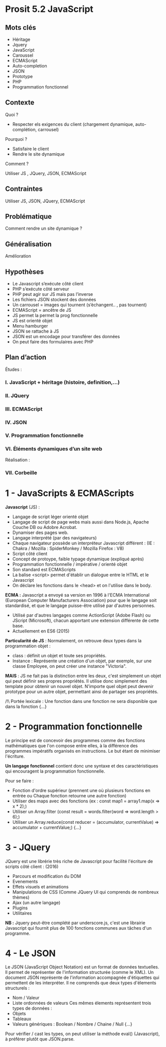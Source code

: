 
# Prosit 5.2 JavaScript

## Mots clés

*	Héritage
*	Jquery
*	JavaScript
*	Caroussel
*	ECMAScript
*	Auto-completion
*	JSON
*	Prototype
*	PHP
*	Programmation fonctionnel


## Contexte


Quoi ?

* Respecter els exigences du client (chargement dynamique, auto-complétion, carrousel)

Pourquoi ?

*	Satisfaire le client
*	Rendre le site dynamique

Comment ?

Utiliser JS , JQuery, JSON, ECMAScript


## Contraintes

Utiliser JS, JSON, JQuery, ECMAScript

## Problématique

Comment rendre un site dynamique ?

## Généralisation

Amélioration

## Hypothèses 

*	Le Javascript s’exécute côté client
*	PHP s’exécute côté serveur
*	PHP peut agir sur JS mais pas l’inverse
*	Les fichiers JSON stockent des données
*	Un carrousel = images qui tournent (s’échangent.. , pas tournent)
*	ECMAScript = ancêtre de JS
*	JS permet la permet la prog fonctionnelle
*	JS est orienté objet
*	Menu hamburger
*	JSON se rattache à JS 
*	JSON est un encodage pour transférer des données
*	On peut faire des formulaires avec PHP

## Plan d’action

Études :
### I.	JavaScript + héritage (histoire, definition,…)
### II.	JQuery
### III.	ECMAScript
### IV.	JSON
### V.	Programmation fonctionnelle
### VI.	Éléments dynamiques d’un site web

Réalisation :
### VII.	Corbeille


# 1 - JavaScripts & ECMAScripts


**Javascript** (JS) :
- Langage de script léger orienté objet
- Langage de script de page webs mais aussi dans Node.js, Apache Couche DB ou Adobre Acrobat. 
- Dynamiser des pages web.
- Langage interprété (par des navigateurs)
- Chaque navigateur possède un interpréteur Javascript différent : (IE : Chakra / Mozilla : SpiderMonkey / Mozilla Firefox : V8)
-  Script côté client
- Concept de protoype, faible typage dynamique (expliqué après)
- Programmation  fonctionnelle / impérative / orienté objet
- Son standard est ECMAScripts 
- La balise \<script> permet d'établir un dialogue entre le HTML et le Javascript
- On déclare  les fonctions dans le \<head> et on l'utilise dans le body.

**ECMA :** Javascript a envoyé sa version en 1996 à l'ECMA International (European Computer Manufacturers Association) pour que le langage soit standardisé, et que le langage puisse-être utilisé par d'autres personnes.
- Utilisé par d'autres langages comme ActionScript (Adobe Flash) ou JScript (Microsoft), chacun apportant une extension différente de cette base.
- Actuellement en ES6 (2015) 

**Particularité de JS** : 
Normalement, on retrouve deux types dans la programmation objet :
- class : définit un objet et toute ses propriétés.
- Instance : Représente une création d'un objet, par exemple, sur une classe Employee, on peut créer une instance "Victoria".

**MAIS** : JS ne fait pas la distinction entre les deux, c'est simplement un objet qui peut définir ses propres propriétés. Il utilise donc simplement des template pour obtenir un nouvel objet. N'importe quel objet peut devenir prototype pour un autre objet, permettant ainsi de partager ses propriétés.

/!\ Portée lexicale :
Une fonction dans une fonction ne sera disponible que dans la fonction {...}

# 2 - Programmation fonctionnelle

Le principe est de concevoir des programmes comme des fonctions mathématiques que l'on compose entre elles, à la différence des programmes impératifs organisés en instructions. Le but étant de minimiser l'écriture.

**Un langage fonctionnel** contient donc une syntaxe et des caractéristiques qui encouragent la programmation fonctionnelle.

Pour se faire :
- Fonction d'ordre supérieur (prennent une où plusieurs fonctions en entrée ou Chaque fonction retourne une autre fonction)
- Utiliser des maps avec des fonctions (ex : const map1 = array1.map(x => x * 2);)
- Utiliser un Array.filter (const result = words.filter(word => word.length > 6);)
- Utiliser un Array.reduce(const reducer = (accumulator, currentValue) => accumulator + currentValue;)
{...}

# 3 - JQuery

JQuery est une librérie très riche de Javascript pour facilité l'écriture de scripts côté client : (2016)
- Parcours et modification du DOM
- Evenements
- Effets visuels et animations
- Manipulations de CSS (Comme JQuery UI qui comprends de nombreux thèmes)
- Ajax (un autre langage)
- Plugins
- Utilitaires

**NB :** Jquery peut-être complété par underscore.js, c'est une librairie Javascript qui fournit plus de 100 fonctions communes aux tâches d'un programme.

# 4 - Le JSON 

Le JSON (JavaScript Object Notation) est un format de données textuelles. Il permet de représenter de l'information structurée (comme le XML).
Un document JSON représente de l'information accompagnée d'étiquettes qui permettent de les interpréter.
Il ne comprends que deux types d'élements structurels :
- Nom / Valeur
- Liste ordonnées de valeurs
Ces mêmes élements représentent trois types de données :
- Objets
- Tableaux
- Valeurs génériques : Boolean / Nombre / Chaine / Null {...}

Pour vérifier / cast les types, on peut utiliser la méthode eval() (Javascript), à préférer plutôt que JSON.parse.



